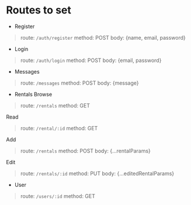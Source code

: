 # Routes to set

- Register
> route: ``/auth/register``
> method: POST
> body: {name, email, password}

- Login
> route: ``/auth/login``
> method: POST
> body: {email, password}

- Messages
> route: ``/messages``
> method: POST
> body: {message}

- Rentals
Browse
> route: ``/rentals``
> method: GET

Read
> route: ``/rental/:id``
> method: GET

Add
> route: ``/rentals``
> method: POST
> body: {...rentalParams}

Edit
> route: ``/rentals/:id``
> method: PUT
> body: {...editedRentalParams}

- User
> route: ``/users/:id``
> method: GET

